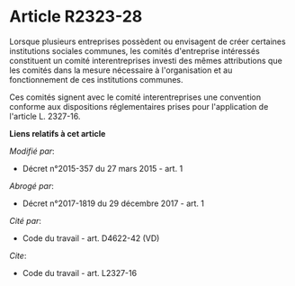 # Article R2323-28

Lorsque plusieurs entreprises possèdent ou envisagent de créer certaines institutions sociales communes, les comités
d'entreprise intéressés constituent un comité interentreprises investi des mêmes attributions que les comités dans la mesure
nécessaire à l'organisation et au fonctionnement de ces institutions communes. 

Ces comités signent avec le comité interentreprises une convention conforme aux dispositions réglementaires prises pour
l'application de l'article L. 2327-16.

**Liens relatifs à cet article**

_Modifié par_:

  - Décret n°2015-357 du 27 mars 2015 - art. 1

_Abrogé par_:

  - Décret n°2017-1819 du 29 décembre 2017 - art. 1

_Cité par_:

  - Code du travail - art. D4622-42 (VD)

_Cite_:

  - Code du travail - art. L2327-16

